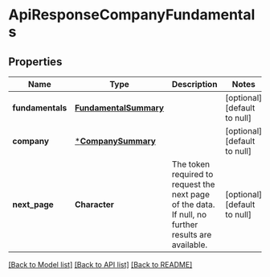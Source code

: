 # ApiResponseCompanyFundamentals

## Properties
Name | Type | Description | Notes
------------ | ------------- | ------------- | -------------
**fundamentals** | [**FundamentalSummary**](FundamentalSummary.md) |  | [optional] [default to null]
**company** | [***CompanySummary**](CompanySummary.md) |  | [optional] [default to null]
**next_page** | **Character** | The token required to request the next page of the data. If null, no further results are available. | [optional] [default to null]

[[Back to Model list]](../README.md#documentation-for-models) [[Back to API list]](../README.md#documentation-for-api-endpoints) [[Back to README]](../README.md)


